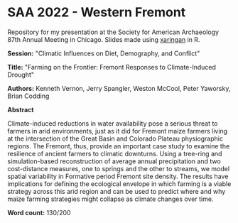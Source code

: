 
# SAA 2022 - Western Fremont

<!-- badges: start -->
<!-- badges: end -->

Repository for my presentation at the Society for American Archaeology 87th Annual Meeting in Chicago. Slides made using [xaringan]() in R.

__Session:__ "Climatic Influences on Diet, Demography, and Conflict"

__Title:__ "Farming on the Frontier: Fremont Responses to Climate-Induced Drought"

__Authors:__ Kenneth Vernon, Jerry Spangler, Weston McCool, Peter Yaworsky, Brian Codding

__Abstract__  

Climate-induced reductions in water availability pose a serious threat to farmers in arid environments, just as it did for Fremont maize farmers living at the intersection of the Great Basin and Colorado Plateau physiographic regions. The Fremont, thus, provide an important case study to examine the resilience of ancient farmers to climatic downturns. Using a tree-ring and simulation-based reconstruction of average annual precipitation and two cost-distance measures, one to springs and the other to streams, we model spatial variability in Formative period Fremont site density. The results have implications for defining the ecological envelope in which farming is a viable strategy across this arid region and can be used to predict where and why maize farming strategies might collapse as climate changes over time.

__Word count:__ 130/200